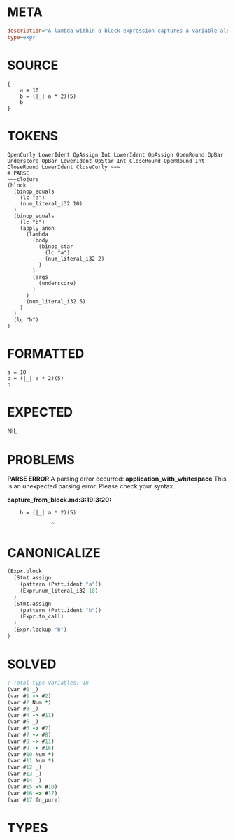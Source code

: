 # META
~~~ini
description="A lambda within a block expression captures a variable also defined within that block."
type=expr
~~~
# SOURCE
~~~roc
{
    a = 10
    b = (|_| a * 2)(5)
    b
}
~~~
# TOKENS
~~~text
OpenCurly LowerIdent OpAssign Int LowerIdent OpAssign OpenRound OpBar Underscore OpBar LowerIdent OpStar Int CloseRound OpenRound Int CloseRound LowerIdent CloseCurly ~~~
# PARSE
~~~clojure
(block
  (binop_equals
    (lc "a")
    (num_literal_i32 10)
  )
  (binop_equals
    (lc "b")
    (apply_anon
      (lambda
        (body
          (binop_star
            (lc "a")
            (num_literal_i32 2)
          )
        )
        (args
          (underscore)
        )
      )
      (num_literal_i32 5)
    )
  )
  (lc "b")
)
~~~
# FORMATTED
~~~roc
a = 10
b = (|_| a * 2)(5)
b
~~~
# EXPECTED
NIL
# PROBLEMS
**PARSE ERROR**
A parsing error occurred: **application_with_whitespace**
This is an unexpected parsing error. Please check your syntax.

**capture_from_block.md:3:19:3:20:**
```roc
    b = (|_| a * 2)(5)
```
                  ^


# CANONICALIZE
~~~clojure
(Expr.block
  (Stmt.assign
    (pattern (Patt.ident "a"))
    (Expr.num_literal_i32 10)
  )
  (Stmt.assign
    (pattern (Patt.ident "b"))
    (Expr.fn_call)
  )
  (Expr.lookup "b")
)
~~~
# SOLVED
~~~clojure
; Total type variables: 18
(var #0 _)
(var #1 -> #2)
(var #2 Num *)
(var #3 _)
(var #4 -> #11)
(var #5 _)
(var #6 -> #7)
(var #7 -> #8)
(var #8 -> #11)
(var #9 -> #16)
(var #10 Num *)
(var #11 Num *)
(var #12 _)
(var #13 _)
(var #14 _)
(var #15 -> #10)
(var #16 -> #17)
(var #17 fn_pure)
~~~
# TYPES
~~~roc
~~~
